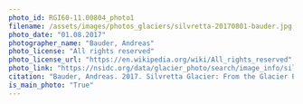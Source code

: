 ```yaml
---
photo_id: RGI60-11.00804_photo1
filename: /assets/images/photos_glaciers/silvretta-20170801-bauder.jpg
photo_date: "01.08.2017"
photographer_name: "Bauder, Andreas"
photo_license: "All rights reserved"
photo_license_url: "https://en.wikipedia.org/wiki/All_rights_reserved"
photo_link: "https://nsidc.org/data/glacier_photo/search/image_info/silvretta-20170801-bauder"
citation: "Bauder, Andreas. 2017. Silvretta Glacier: From the Glacier Photograph Collection. Boulder, Colorado USA: National Snow and Ice Data Center. Digital media."
is_main_photo: "True"
---
```

